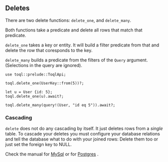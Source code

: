 ## Deletes

There are two delete functions: `delete_one`, and `delete_many`. 

Both functions take a predicate and delete all rows that match that predicate. 

`delete_one` takes a key or entity. It will build a filter predicate from that and delete the row that coresponds to the key.

`delete_many` builds a predicate from the filters of the `Query` argument. (Selections in the query are ignored).

```
use toql::prelude::ToqlApi;

toql.delete_one(UserKey::from(5))?;

let u = User {id: 5};
toql.delete_one(u).await?;

toql.delete_many(query!(User, "id eq 5")).await?;
```

### Cascading
`delete` does not do any cascading by itself. It just deletes rows from a _single_ table. 
To cascade your deletes you must configure your database relations 
and tell the database what to do with your joined rows: Delete them too or just set the foreign key to NULL.

Check the manual for [MySql](https://dev.mysql.com/doc/refman/8.0/en/create-table-foreign-keys.html) or for [Postgres](https://www.postgresql.org/docs/8.2/ddl-constraints.html#DDL-CONSTRAINTS-FK)
.